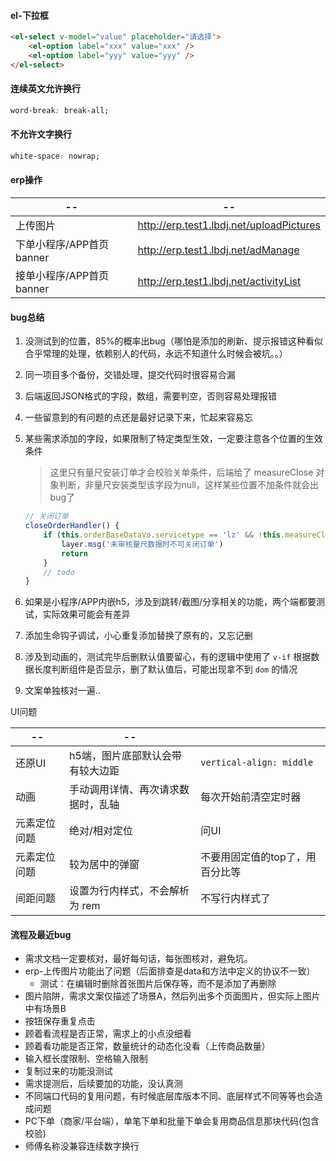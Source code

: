 #### el-下拉框

```html
<el-select v-model="value" placeholder="请选择">
    <el-option label="xxx" value="xxx" />
    <el-option label="yyy" value="yyy" />
</el-select>
```



#### 连续英文允许换行

```css
word-break: break-all;
```

#### 不允许文字换行

```css
white-space: nowrap;
```



#### erp操作

| --                       | --                                       |
| ------------------------ | ---------------------------------------- |
| 上传图片                 | http://erp.test1.lbdj.net/uploadPictures |
| 下单小程序/APP首页banner | http://erp.test1.lbdj.net/adManage       |
| 接单小程序/APP首页banner | http://erp.test1.lbdj.net/activityList   |



#### bug总结

1. 没测试到的位置，85%的概率出bug（哪怕是添加的刷新、提示报错这种看似合乎常理的处理，依赖别人的代码，永远不知道什么时候会被坑。。）

2. 同一项目多个备份，交错处理，提交代码时很容易合漏

3. 后端返回JSON格式的字段，数组，需要判空，否则容易处理报错

4. 一些留意到的有问题的点还是最好记录下来，忙起来容易忘

5. 某些需求添加的字段，如果限制了特定类型生效，一定要注意各个位置的生效条件

   > 这里只有量尺安装订单才会校验关单条件，后端给了 measureClose 对象判断，非量尺安装类型该字段为null，这样某些位置不加条件就会出bug了

   ```javascript
   // 关闭订单
   closeOrderHandler() {
       if (this.orderBaseDataVo.servicetype == 'lz' && !this.measureClose.canClos) {
           layer.msg('未审核量尺数据时不可关闭订单')
           return
       }
       // todo
   }
   ```

6. 如果是小程序/APP内嵌h5，涉及到跳转/截图/分享相关的功能，两个端都要测试，实际效果可能会有差异

7. 添加生命钩子调试，小心重复添加替换了原有的，又忘记删

8. 涉及到动画的，测试完毕后删默认值要留心，有的逻辑中使用了 `v-if` 根据数据长度判断组件是否显示，删了默认值后，可能出现拿不到 `dom` 的情况

9. 文案单独核对一遍..



UI问题

| --           | --                                 |                                 |
| ------------ | ---------------------------------- | ------------------------------- |
| 还原UI       | h5端，图片底部默认会带有较大边距   | `vertical-align: middle`        |
| 动画         | 手动调用详情、再次请求数据时，乱轴 | 每次开始前清空定时器            |
| 元素定位问题 | 绝对/相对定位                      | 问UI                            |
| 元素定位问题 | 较为居中的弹窗                     | 不要用固定值的top了，用百分比等 |
| 间距问题     | 设置为行内样式，不会解析为 rem     | 不写行内样式了                  |



#### 流程及最近bug

- 需求文档一定要核对，最好每句话，每张图核对，避免坑。
- erp-上传图片功能出了问题（后面排查是data和方法中定义的协议不一致）
  - 测试：在编辑时删除首张图片后保存等，而不是添加了再删除
- 图片陷阱，需求文案仅描述了场景A，然后列出多个页面图片，但实际上图片中有场景B
- 按钮保存重复点击
- 顾着看流程是否正常，需求上的小点没细看
- 顾着看功能是否正常，数量统计的动态化没看（上传商品数量）
- 输入框长度限制、空格输入限制
- 复制过来的功能没测试
- 需求提测后，后续要加的功能，没认真测
- 不同端口代码的复用问题，有时候底层库版本不同、底层样式不同等等也会造成问题
- PC下单（商家/平台端），单笔下单和批量下单会复用商品信息那块代码(包含校验)
- 师傅名称没兼容连续数字换行









